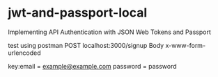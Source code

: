 # jwt-and-passport-local
Implementing API Authentication with JSON Web Tokens and Passport


test using postman
POST localhost:3000/signup
Body
x-www-form-urlencoded

key:email = example@example.com
    password = password
